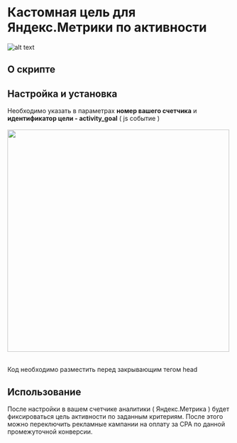 # Кастомная цель для Яндекс.Метрики по активности

![alt text](https://i.ibb.co/QjsTLRt/main.jpg)

## О скрипте


## Настройка и установка

Необходимо указать в параметрах **номер вашего счетчика** и **идентификатор цели - activity_goal**  ( js событие )
<br><br><img src="https://i.ibb.co/1Zbmr4B/goal.jpg" width="500"/>

<br>Код необходимо разместить перед закрывающим тегом head

## Использование

После настройки в вашем счетчике аналитики ( Яндекс.Метрика ) будет фиксироваться цель активности по заданным критериям. После этого можно переключить рекламные кампании на оплату за CPA по данной промежуточной конверсии.

